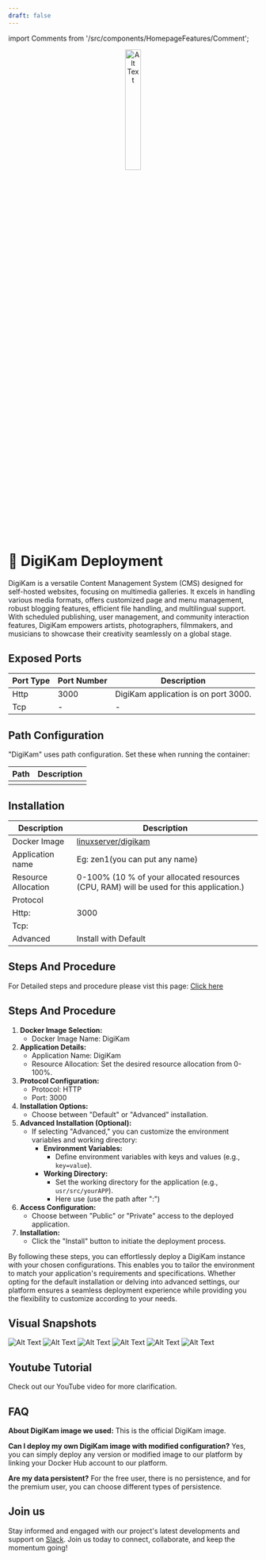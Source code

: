 ```yaml
---
draft: false
---
```

import Comments from '/src/components/HomepageFeatures/Comment';

<p align="center">
  <img src="/img/ddf66.png" alt="Alt Text" width="25%"/>
</p> 

# 📸 DigiKam Deployment

DigiKam is a versatile Content Management System (CMS) designed for self-hosted websites, focusing on multimedia galleries. It excels in handling various media formats, offers customized page and menu management, robust blogging features, efficient file handling, and multilingual support. With scheduled publishing, user management, and community interaction features, DigiKam empowers artists, photographers, filmmakers, and musicians to showcase their creativity seamlessly on a global stage.

## Exposed Ports

| Port Type | Port Number | Description                              |
| --------- | ----------- | ---------------------------------------- |
| Http      | 3000        | DigiKam application is on port 3000.      |
| Tcp       | -           | -                                       |

## Path Configuration

"DigiKam" uses path configuration. Set these when running the container:

| Path                          | Description                              |
| ----------------------------- | ---------------------------------------- |
|                               |                                          |

## Installation

|  Description          | Description                                                | 
| --------------------- | ---------------------------------------------------------- | 
| Docker Image          | [linuxserver/digikam](https://hub.docker.com/r/linuxserver/digikam)  |
| Application name      | Eg: zen1(you can put any name)                              | 
| Resource Allocation   | 0-100% (10 % of your allocated resources (CPU, RAM) will be used for this application.) |
| Protocol              |                                                            | 
| Http:                 | 3000                                                       |
| Tcp:                  |                                                            | 
| Advanced              | Install with Default                                        |

## Steps And Procedure

For Detailed steps and procedure please vist this page: [Click here](https://techscaleinfinite.github.io/introduction/cloud-float/Steps%20and%20procedure)

## Steps And Procedure

1. **Docker Image Selection:**
   - Docker Image Name: DigiKam
2. **Application Details:**
   - Application Name: DigiKam
   - Resource Allocation: Set the desired resource allocation from 0-100%.
3. **Protocol Configuration:**
   - Protocol: HTTP
   - Port: 3000
4. **Installation Options:**
   - Choose between "Default" or "Advanced" installation.
5. **Advanced Installation (Optional):**
   - If selecting "Advanced," you can customize the environment variables and working directory:
      - **Environment Variables:**
         - Define environment variables with keys and values (e.g., `key=value`).
      - **Working Directory:**
         - Set the working directory for the application (e.g., `usr/src/yourAPP`).
         - Here use (use the path after ":")
6. **Access Configuration:**
   - Choose between "Public" or "Private" access to the deployed application.
7. **Installation:**
   - Click the "Install" button to initiate the deployment process.

By following these steps, you can effortlessly deploy a DigiKam instance with your chosen configurations. This enables you to tailor the environment to match your application's requirements and specifications. Whether opting for the default installation or delving into advanced settings, our platform ensures a seamless deployment experience while providing you the flexibility to customize according to your needs.

## Visual Snapshots

![Alt Text](/img/f2.png)
![Alt Text](/img/f22.png)
![Alt Text](/img/f32.png)
![Alt Text](/img/f221.png)
![Alt Text](/img/f223.png)
![Alt Text](/img/f323.png)

## Youtube Tutorial

Check out our YouTube video for more clarification.

## FAQ

**About DigiKam image we used:**
This is the official DigiKam image.

**Can I deploy my own DigiKam image with modified configuration?**
Yes, you can simply deploy any version or modified image to our platform by linking your Docker Hub account to our platform.

**Are my data persistent?**
For the free user, there is no persistence, and for the premium user, you can choose different types of persistence.

## Join us

Stay informed and engaged with our project's latest developments and support on [Slack](https://app.slack.com/client/T04QS32JX6E/C04QKEWE146). Join us today to connect, collaborate, and keep the momentum going!


<Comments />